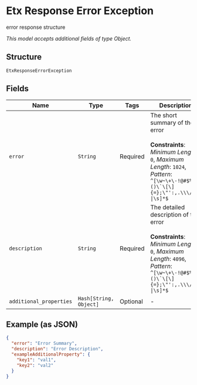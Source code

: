 
# Etx Response Error Exception

error response structure

*This model accepts additional fields of type Object.*

## Structure

`EtxResponseErrorException`

## Fields

| Name | Type | Tags | Description |
|  --- | --- | --- | --- |
| `error` | `String` | Required | The short summary of the error<br><br>**Constraints**: *Minimum Length*: `0`, *Maximum Length*: `1024`, *Pattern*: ``^[\w~\+\-!@#$%^&*()\`\[\]{=};\"':,.\\\/<>?\|\s]*$`` |
| `description` | `String` | Required | The detailed description of the error<br><br>**Constraints**: *Minimum Length*: `0`, *Maximum Length*: `4096`, *Pattern*: ``^[\w~\+\-!@#$%^&*()\`\[\]{=};\"':,.\\\/<>?\|\s]*$`` |
| `additional_properties` | `Hash[String, Object]` | Optional | - |

## Example (as JSON)

```json
{
  "error": "Error Summary",
  "description": "Error Description",
  "exampleAdditionalProperty": {
    "key1": "val1",
    "key2": "val2"
  }
}
```

